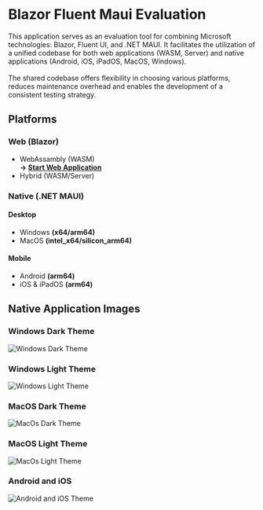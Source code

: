 Blazor Fluent Maui Evaluation
===

This application serves as an evaluation tool for combining Microsoft technologies: Blazor, Fluent UI, and .NET MAUI.
It facilitates the utilization of a unified codebase for both web applications (WASM, Server) and native applications (Android, iOS, iPadOS, MacOS, Windows).
<br/><br/>
The shared codebase offers flexibility in choosing various platforms, reduces maintenance overhead and enables the development of a consistent testing strategy.
<br/>

## Platforms

### Web (Blazor)
* WebAssambly (WASM)<br/>
**-> [Start Web Application](https://2and4.github.io/blazor-fluent-maui-eval/)**
* Hybrid (WASM/Server)

### Native (.NET MAUI)

#### Desktop
* Windows **(x64/arm64)**
* MacOS **(intel_x64/silicon_arm64)**

#### Mobile
* Android **(arm64)**
* iOS & iPadOS **(arm64)**

## Native Application Images

### Windows Dark Theme
![Windows Dark Theme](https://2and4.github.io/blazor-fluent-maui-eval/_assets/BFM_Windows_Dark.png "Windows Dark Theme")

### Windows Light Theme
![Windows Light Theme](https://2and4.github.io/blazor-fluent-maui-eval/_assets/BFM_Windows_Light.png "Windows Light Theme")

### MacOS Dark Theme
![MacOs Dark Theme](https://2and4.github.io/blazor-fluent-maui-eval/_assets/BFM_MacOs_Dark.png "MacOs Dark Theme")

### MacOS Light Theme
![MacOs Light Theme](https://2and4.github.io/blazor-fluent-maui-eval/_assets/BFM_MacOs_Light.png "MacOs Light Theme")

### Android and iOS
![Android and iOS Theme](https://2and4.github.io/blazor-fluent-maui-eval/_assets/BFM_Mobile_DarkAndLight.png "Android and iOS Theme")
